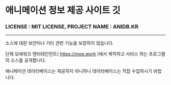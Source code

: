 # 애니메이션 정보 제공 사이트 깃

### LICENSE : MIT LICENSE, PROJECT NAME : ANIDB.KR

---

소스에 대한 보안이나 기타 관련 기능을 보장하지 않습니다.

단체 모에워크 엔터테인먼트( https://moe.work )에서 제작하고 서비스 하는 프로그램의 소스를 공개합니다.

애니메이션 데이터베이스는 제공하지 아니하니 데이터베이스는 직접 수집하시기 바랍니다.